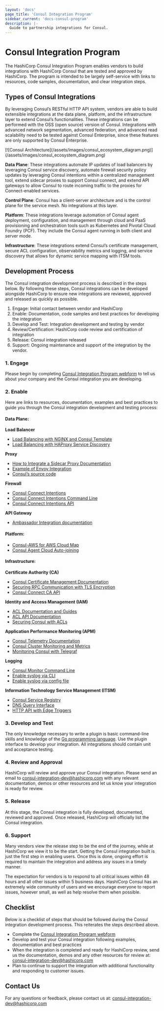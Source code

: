 ```yaml
---
layout: 'docs'
page_title: 'Consul Integration Program'
sidebar_current: 'docs-consul-program'
description: |-
  Guide to partnership integrations for Consul.
---
```


# Consul Integration Program

The HashiCorp Consul Integration Program enables vendors to build integrations with HashiCorp Consul that are tested and approved by HashiCorp. The program is intended to be largely self-service with links to resources, code samples, documentation, and clear integration steps.

## Types of Consul Integrations

By leveraging Consul’s RESTful HTTP API system, vendors are able to build extensible integrations at the data plane, platform, and the infrastructure layer to extend Consul’s functionalities. These integrations can be performed with the OSS (open source) version of Consul. Integrations with advanced network segmentation, advanced federation, and advanced read scalability need to be tested against Consul Enterprise, since these features are only supported by Consul Enterprise.

<div class="center">
[![Consul Architecture](/assets/images/consul_ecosystem_diagram.png)](/assets/images/consul_ecosystem_diagram.png)
</div>

**Data Plane**: These integrations automate IP updates of load balancers by leveraging Consul service discovery, automate firewall security policy updates by leveraging Consul intentions within a centralized management tool, extend sidecar proxies to support Consul connect, and extend API gateways to allow Consul to route incoming traffic to the proxies for Connect-enabled services.

**Control Plane**: Consul has a client-server architecture and is the control plane for the service mesh. No integrations at this layer.

**Platform**: These integrations leverage automation of Consul agent deployment, configuration, and management through cloud and PaaS provisioning and orchestration tools such as Kubernetes and Pivotal Cloud Foundry (PCF). They include the Consul agent running in both client and server mode.

**Infrastructure**: These integrations extend Consul’s certificate management, secure ACL configuration, observability metrics and logging, and service discovery that allows for dynamic service mapping with ITSM tools.

## Development Process

The Consul integration development process is described in the steps below. By following these steps, Consul integrations can be developed alongside HashiCorp to ensure new integrations are reviewed, approved and released as quickly as possible.

1.  Engage: Initial contact between vendor and HashiCorp
2.  Enable: Documentation, code samples and best practices for developing the integration
3.  Develop and Test: Integration development and testing by vendor
4.  Review/Certification: HashiCorp code review and certification of integration
5.  Release: Consul integration released
6.  Support: Ongoing maintenance and support of the integration by the vendor.

### 1. Engage

Please begin by completing [Consul Integration Program webform](https://docs.google.com/forms/d/e/1FAIpQLSf-RyVR9F0lmosao8Nnur0TTDjnl99gttnK3QP1OkfRefVKSw/viewform) to tell us about your company and the Consul integration you are developing.

### 2. Enable

Here are links to resources, documentation, examples and best practices to guide you through the Consul integration development and testing process:

#### Data Plane:

**Load Balancer**

- [Load Balancing with NGINX and Consul Template](https://learn.hashicorp.com/consul/integrations/nginx-consul-template)
- [Load Balancing with HAProxy Service Discovery](https://learn.hashicorp.com/consul/integrations/haproxy-consul)

**Proxy**

- [How to Integrate a Sidecar Proxy Documentation](https://www.consul.io/docs/connect/proxies/integrate.html)
- [Example of Envoy Integration](https://www.consul.io/docs/connect/proxies/envoy.html)
- [Consul’s source code](https://github.com/hashicorp/consul)

**Firewall**

- [Consul Connect Intentions](https://www.consul.io/docs/connect/intentions.html)
- [Consul Connect Intentions Command Line](https://www.consul.io/docs/commands/intention.html)
- [Consul Connect Intentions API](https://www.consul.io/api/connect/intentions.html)

**API Gateway**

- [Ambassador Integration documentation](https://www.consul.io/docs/platform/k8s/ambassador.html)

#### Platform:

- [Consul-AWS for AWS Cloud Map](https://learn.hashicorp.com/consul/cloud-integrations/consul-aws)
- [Consul Agent Cloud Auto-joining](https://www.consul.io/docs/agent/cloud-auto-join.html)

#### Infrastructure:

**Certificate Authority (CA)**

- [Consul Certificate Management Documentation](https://www.consul.io/docs/connect/ca.html)
- [Securing RPC Communication with TLS Encryption](https://learn.hashicorp.com/consul/security-networking/certificates)
- [Consul Connect CA API](https://www.consul.io/api/connect/ca.html)

**Identity and Access Management (IAM)**

- [ACL Documentation and Guides](https://www.consul.io/docs/acl/index.html)
- [ACL API Documentation](https://www.consul.io/api/acl/acl.html)
- [Securing Consul with ACLs](https://learn.hashicorp.com/consul/security-networking/production-acls)

**Application Performance Monitoring (APM)**

- [Consul Telemetry Documentation](https://www.consul.io/docs/agent/telemetry.html)
- [Consul Cluster Monitoring and Metrics](https://learn.hashicorp.com/consul/day-2-operations/monitoring)
- [Monitoring Consul with Telegraf](https://learn.hashicorp.com/consul/integrations/telegraf)

**Logging**

- [Consul Monitor Command Line](https://www.consul.io/docs/commands/monitor.html)
- [Enable syslog via CLI](https://www.consul.io/docs/agent/options.html#enable_syslog)
- [Enable syslog via config file](https://www.consul.io/docs/agent/options.html#_syslog)

**Information Technology Service Management (ITSM)**

- [Consul Service Registry](https://learn.hashicorp.com/consul/getting-started/services)
- [DNS Query Interface](https://learn.hashicorp.com/consul/getting-started/services#querying-services)
- [HTTP API with Edge Triggers](https://learn.hashicorp.com/consul/getting-started/services#http-api)

### 3. Develop and Test

The only knowledge necessary to write a plugin is basic command-line skills and knowledge of the [Go programming language](http://www.golang.org). Use the plugin interface to develop your integration. All integrations should contain unit and acceptance testing.

### 4. Review and Approval

HashiCorp will review and approve your Consul integration. Please send an email to [consul-integration-dev@hashicorp.com](mailto:consul-integration-dev@hashicorp.com) with any relevant documentation, demos or other resources and let us know your integration is ready for review.

### 5. Release

At this stage, the Consul integration is fully developed, documented, reviewed and approved. Once released, HashiCorp will officially list the Consul integration.

### 6. Support

Many vendors view the release step to be the end of the journey, while at HashiCorp we view it to be the start. Getting the Consul integration built is just the first step in enabling users. Once this is done, ongoing effort is required to maintain the integration and address any issues in a timely manner.

The expectation for vendors is to respond to all critical issues within 48 hours and all other issues within 5 business days. HashiCorp Consul has an extremely wide community of users and we encourage everyone to report issues, however small, as well as help resolve them when possible.

## Checklist

Below is a checklist of steps that should be followed during the Consul integration development process. This reiterates the steps described above.

- Complete the [Consul Integration Program webform](https://docs.google.com/forms/d/e/1FAIpQLSf-RyVR9F0lmosao8Nnur0TTDjnl99gttnK3QP1OkfRefVKSw/viewform)
- Develop and test your Consul integration following examples, documentation and best practices
- When the integration is completed and ready for HashiCorp review, send us the documentation, demos and any other resources for review at: [consul-integration-dev@hashicorp.com](mailto:consul-integration-dev@hashicorp.com)
- Plan to continue to support the integration with additional functionality and responding to customer issues.

## Contact Us

For any questions or feedback, please contact us at: [consul-integration-dev@hashicorp.com](mailto:consul-integration-dev@hashicorp.com)
